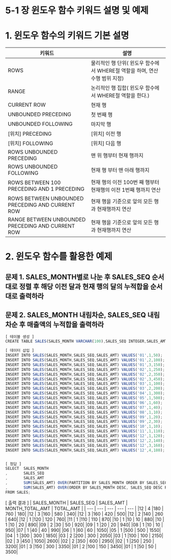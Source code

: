 # 5-1 장 윈도우 함수 키워드 설명 및 예제

# 1. 윈도우 함수의 키워드 기본 설명

| 키워드 | 설명 |
| --- | --- |
| ROWS | 물리적인 행 단위( 윈도우 함수에서 WHERE절 역할을 하며, 연산 수행 범위 지정) |
| RANGE | 논리적인 행 집합( 윈도우 함수에서 WHERE절 역할을 한다.) |
| CURRENT ROW | 현재 행 |
| UNBOUNDED PRECEDING | 첫 번째 행 |
| UNBOUNDED FOLLOWING | 마지막 행 |
| [위치] PRECEDING | [위치] 이전 행 |
| [위치] FOLLOWING | [위치] 다음 행 |
| ROWS UNBOUNDED PRECEDING | 맨 위 행부터 현재 행까지 |
| ROWS UNBOUNDED FOLLOWING | 현재 행 부터 맨 아래 행까지 |
| ROWS BETWEEN 100 PRECEDING AND 1 PRECEDING | 현재 행의 이전 100번 째 행부터 현재행의 이전 1번째 행까지 연산 |
| ROWS BETWEEN UNBOUNDED PRECEDING AND CURRENT ROW | 현재 행을 기준으로 앞의 모든 행과 현재행까지 연산 |
| RANGE BETWEEN UNBOUNDED PRECEDING AND CURRENT ROW | 현재 행을 기준으로 앞의 모든 행과 현재행까지 연산 |

# 2. 윈도우 함수를 활용한 예제

## 문제 1. SALES_MONTH별로 나눈 후 SALES_SEQ 순서대로 정렬 후 해당 이전 달과 현재 행의 달의 누적합을 순서대로 출력하라

## 문제 2. SALES_MONTH 내림차순, SALES_SEQ 내림차순 후 매출액의 누적합을 출력하라

```jsx
[ 테이블 생성 ]
CREATE TABLE SALES(SALES_MONTH VARCHAR(100),SALES_SEQ INTEGER,SALES_AMT INTEGER);

[ 데이터 삽입 ]
INSERT INTO SALES(SALES_MONTH,SALES_SEQ,SALES_AMT) VALUES('01',1,50);
INSERT INTO SALES(SALES_MONTH,SALES_SEQ,SALES_AMT) VALUES('01',2,100);
INSERT INTO SALES(SALES_MONTH,SALES_SEQ,SALES_AMT) VALUES('01',3,150);
INSERT INTO SALES(SALES_MONTH,SALES_SEQ,SALES_AMT) VALUES('02',1,250);
INSERT INTO SALES(SALES_MONTH,SALES_SEQ,SALES_AMT) VALUES('02',2,350);
INSERT INTO SALES(SALES_MONTH,SALES_SEQ,SALES_AMT) VALUES('02',3,450);
INSERT INTO SALES(SALES_MONTH,SALES_SEQ,SALES_AMT) VALUES('03',1,100);
INSERT INTO SALES(SALES_MONTH,SALES_SEQ,SALES_AMT) VALUES('03',2,200);
INSERT INTO SALES(SALES_MONTH,SALES_SEQ,SALES_AMT) VALUES('04',1,300);
INSERT INTO SALES(SALES_MONTH,SALES_SEQ,SALES_AMT) VALUES('05',1,500);
INSERT INTO SALES(SALES_MONTH,SALES_SEQ,SALES_AMT) VALUES('06',1,60);
INSERT INTO SALES(SALES_MONTH,SALES_SEQ,SALES_AMT) VALUES('07',1,40);
INSERT INTO SALES(SALES_MONTH,SALES_SEQ,SALES_AMT) VALUES('08',1,10);
INSERT INTO SALES(SALES_MONTH,SALES_SEQ,SALES_AMT) VALUES('09',1,20);
INSERT INTO SALES(SALES_MONTH,SALES_SEQ,SALES_AMT) VALUES('09',2,30);
INSERT INTO SALES(SALES_MONTH,SALES_SEQ,SALES_AMT) VALUES('10',1,10);
INSERT INTO SALES(SALES_MONTH,SALES_SEQ,SALES_AMT) VALUES('11',1,110);
INSERT INTO SALES(SALES_MONTH,SALES_SEQ,SALES_AMT) VALUES('12',1,120);
INSERT INTO SALES(SALES_MONTH,SALES_SEQ,SALES_AMT) VALUES('12',2,140);
INSERT INTO SALES(SALES_MONTH,SALES_SEQ,SALES_AMT) VALUES('12',3,160);
INSERT INTO SALES(SALES_MONTH,SALES_SEQ,SALES_AMT) VALUES('12',4,180);
```

```jsx

[ 정답 ]
SELECT 	SALES_MONTH
,		SALES_SEQ
,		SALES_AMT
,		SUM(SALES_AMT) OVER(PARTITION BY SALES_MONTH ORDER BY SALES_SEQ ROWS BETWEEN UNBOUNDED PRECEDING AND CURRENT ROW) AS MONTH_TOTAL_AMT --// 문제 1
,		SUM(SALES_AMT) OVER(ORDER BY SALES_MONTH DESC, SALES_SEQ DESC ROWS UNBOUNDED PRECEDING) AS TOTAL_AMT --// 문제 2
FROM SALES;

```

[ 출력 결과 ]
| SALES_MONTH  | SALES_SEQ | SALES_AMT | MONTH_TOTAL_AMT | TOTAL_AMT |
| --- | --- | --- | --- | --- | 
|12	| 4	 |180	| 760	| 180|
|12	| 3	 |160	| 580	| 340|
|12	| 3	 |160	| 420	| 500|
|12	| 2	 |140	| 260	| 640|
|12	| 1	 |120	| 120	| 760|
|11	| 1	 |110	| 110	| 870|
|10	| 1	 |10	| 10	| 880|
|10	| 1	 |10	| 20	| 890|
|09	| 2	 |30	| 50	| 920|
|09	| 1	 |20	| 20	| 940|
|08	| 1	 |10	| 10	| 950|
|07	| 1	 |40	| 40	| 990|
|06	| 1	 |60	| 60	| 1050|
|05	| 1	 |500	| 500	| 1550|
|04	| 1	 |300	| 300	| 1850|
|03	| 2	 |200	| 300	| 2050|
|03	| 1	 |100	| 100	| 2150|
|02	| 3	 |450	| 1050| 2600|
|02	| 2	 |350	| 600	| 2950|
|02	| 1	 |250	| 250	| 3200|
|01	| 3	 |150	| 300	| 3350|
|01	| 2	 |100	| 150	| 3450|
|01	| 1	 |50	| 50	| 3500|
